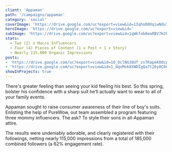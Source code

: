 ```yaml
---
client: 'Appaman'
path: '/campaigns/appaman'
category: 'social'
coverImage: 'https://drive.google.com/uc?export=view&id=1IqhoD0XqiwNdu7G2Vq-sj-pPkBfJSqQM'
heroImage: 'https://drive.google.com/uc?export=view&id='
subImage: 'https://drive.google.com/uc?export=view&id=1qWkfob8eaRBV7HJhkgsKQ8ld1JLZ6Byx'
stats:
  - Two (2) x Macro Influencers
  - Four (4) Pieces of Content (1 x Post + 1 x Story)
  - Nearly 115,000 Organic Impressions
posts:
- 'https://drive.google.com/uc?export=view&id=1O_OclNG38Uf_zsTRapeKOdcp8SqyBgjW'
- 'https://drive.google.com/uc?export=view&id=1_dqvMok8XWDIgQa7t26y0C0nhrAe__uT'
showInProjects: true
---
```

  
There's greater feeling than seeing your kid feeling his best. So this spring, bolster his confidence with a sharp suit he’ll actually want to wear to all of your family events.

Appaman sought to raise consumer awareness of their line of boy's suits. Enlisting the help of PureWow, out team assembled a program featuring three mommy influencers. The ask? To style their sons in all-Appaman attire.

The results were undeniably adorable, and clearly registered with their followings, netting nearly 115,000 impressions from a total of 185,000 combined followers (a 62% engagement rate).
